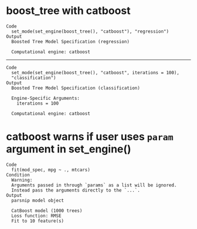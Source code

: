 # boost_tree with catboost

    Code
      set_mode(set_engine(boost_tree(), "catboost"), "regression")
    Output
      Boosted Tree Model Specification (regression)
      
      Computational engine: catboost 
      

---

    Code
      set_mode(set_engine(boost_tree(), "catboost", iterations = 100),
      "classification")
    Output
      Boosted Tree Model Specification (classification)
      
      Engine-Specific Arguments:
        iterations = 100
      
      Computational engine: catboost 
      

# catboost warns if user uses `param` argument in set_engine()

    Code
      fit(mod_spec, mpg ~ ., mtcars)
    Condition
      Warning:
      Arguments passed in through `params` as a list will be ignored.
      Instead pass the arguments directly to the `...`.
    Output
      parsnip model object
      
      CatBoost model (1000 trees)
      Loss function: RMSE
      Fit to 10 feature(s)

